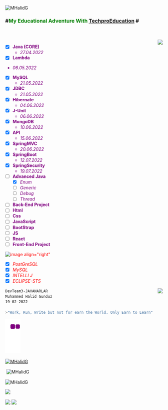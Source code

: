 <br />
<br />


<!-- ![](https://visitor-badge.glitch.me/badge?page_id=MHalidG.MHalidG) -->

 <p align="left"> <img src="https://komarev.com/ghpvc/?username=MHalidG&label=Profile%20views&color=0e75b6&style=flat" alt="MHalidG" /> </p>

### \#<font color="Green">My Educational Adventure With</font>  <font color="Blue">[TechproEducation] </font>\#
 <font color="red">
 
<br />
<br />
 
  
<font color="Purple">
<img src="https://github-readme-stats.vercel.app/api?username=MHalidG&count_private=true"  align="right">
 
- [x] **Java (CORE)** 
  - *27.04.2022*
- [x]  **Lambda**
  - *06.05.2022*
- [x] **MySQL**
  - *21.05.2022*
- [x] **JDBC**
  - *21.05.2022*
- [x] **Hibernate**
   - *04.06.2022*
- [x] **J-Unit**
   - *06.06.2022*
- [x] **MongoDB**
   - *10.06.2022* 
- [x] **API**
    - *15.06.2022* 
- [x] **SpringMVC**
    - *20.06.2022* 
- [x] **SpringBoot**
    - *12.07.2022*
- [x] **SpringSecurity**
    - *19.07.2022*
- [ ] **Advanced Java**
  - [x] *Enum*
  - [ ] *Generic*
  - [ ] *Debug*
  - [ ] *Thread*
- [ ] **Back-End Project**
- [ ] **Html**
- [ ] **Css**
- [ ] **JavaScript**
- [ ] **BootStrap**
- [ ] **JS**
- [ ] **React**
- [ ] **Front-End Project**
</font>
 
![image align="right"](https://user-images.githubusercontent.com/100026570/172024982-a30bcc4a-af18-4080-9c4d-40e660c753ba.png) 

- [x] *PostGreSQL*
- [x] *MySQL*
- [x] *INTELLI J*
- [x] *ECLIPSE-STS*

<img src="https://github-readme-stats.vercel.app/api/top-langs/?username=MHalidG"  align="right">
</font>
 
[TechproEducation]: https://techproeducation.com

```bash
DevTeam3-JAVANARLAR
Muhammed Halid Gunduz 
19-02-2022

>"Work, Run, Write but not for earn the World. Only Earn to Learn"
```

![snake gif](https://github.com/MHalidG/MHalidG/blob/output/github-contribution-grid-snake.gif)
 


<p align="left"> <a href="https://github.com/ryo-ma/github-profile-trophy"><img src="https://github-profile-trophy.vercel.app/?username=MHalidG" alt="MHalidG" /></a> </p>



<p>&nbsp;<img align="center" src="https://github-readme-stats.vercel.app/api?username=MHalidG&show_icons=true&locale=en" alt="MHalidG" /></p>

<p><img align="center" src="https://github-readme-streak-stats.herokuapp.com/?user=MHalidG&" alt="MHalidG" /></p>





![](https://github-profile-summary-cards.vercel.app/api/cards/profile-details?username=MHalidG&theme=dracula)

![](https://github-profile-summary-cards.vercel.app/api/cards/most-commit-language?username=MHalidG&theme=dracula)
![](https://github-profile-summary-cards.vercel.app/api/cards/stats?username=MHalidG&theme=dracula) 

